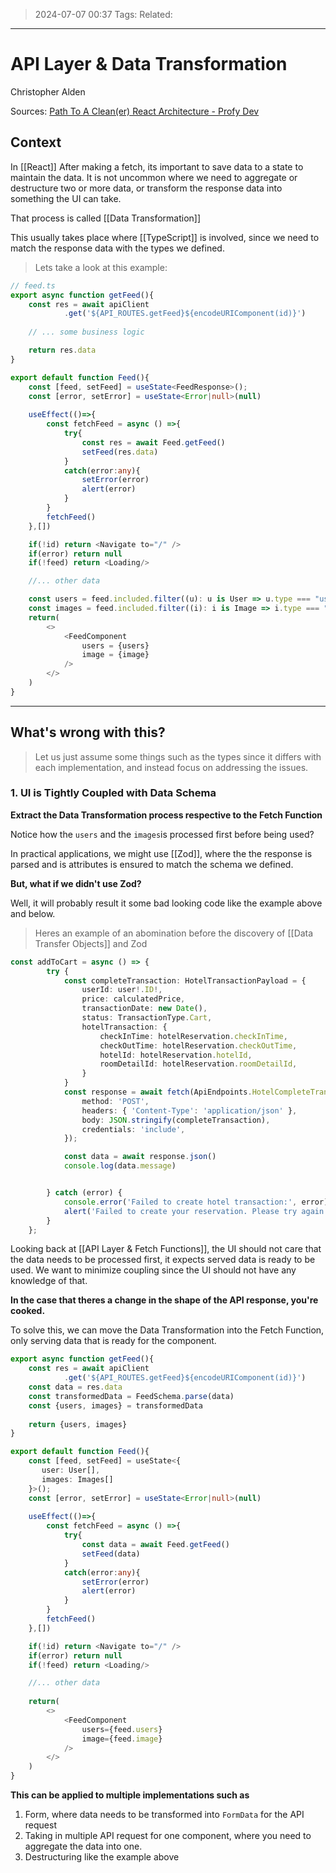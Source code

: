 >2024-07-07 00:37
>Tags:
>Related:

---
# API Layer & Data Transformation
Christopher Alden

Sources:
[Path To A Clean(er) React Architecture - Profy Dev](https://www.youtube.com/watch?v=UaV_bPn1rWI)
<br>
## Context

In [[React]] After making a fetch, its important to save data to a state to maintain the data. It is not uncommon where we need to aggregate or destructure two or more data, or transform the response data into something the UI can take. 

That process is called [[Data Transformation]]

This usually takes place where [[TypeScript]] is involved, since we need to match the response data with the types we defined.

> Lets take a look at this example:

```ts
// feed.ts
export async function getFeed(){
	const res = await apiClient
			.get('${API_ROUTES.getFeed}${encodeURIComponent(id)}')	
	
	// ... some business logic

	return res.data
}
```


```ts
export default function Feed(){
    const [feed, setFeed] = useState<FeedResponse>();
	const [error, setError] = useState<Error|null>(null)
	
	useEffect(()=>{
		const fetchFeed = async () =>{
			try{
				const res = await Feed.getFeed()
				setFeed(res.data)
			}
			catch(error:any){
				setError(error)	
				alert(error)
			}
		}
		fetchFeed()
	},[])

	if(!id) return <Navigate to="/" />
	if(error) return null
	if(!feed) return <Loading/>

	//... other data

	const users = feed.included.filter((u): u is User => u.type === "user")
	const images = feed.included.filter((i): i is Image => i.type === "image")
	return(
		<>
			<FeedComponent
				users = {users}
				image = {image}
			/>
		</>
	)
}
```

---
## What's wrong with this?

>Let us just assume some things such as the types since it differs with each implementation, and instead focus on addressing the issues.

### 1. UI is Tightly Coupled with Data Schema

**Extract the Data Transformation process respective to the Fetch Function**

Notice how the `users` and the `images`is processed first before being used?

In practical applications, we might use [[Zod]], where the the response is parsed and is attributes is ensured to match the schema we defined.

**But, what if we didn't use Zod?**

Well, it will probably result it some bad looking code like the example above and below.

> Heres an example of an abomination before the discovery of [[Data Transfer Objects]] and Zod

```ts
const addToCart = async () => {
        try {
            const completeTransaction: HotelTransactionPayload = {
                userId: user!.ID!, 
                price: calculatedPrice, 
                transactionDate: new Date(), 
                status: TransactionType.Cart, 
                hotelTransaction: {
                    checkInTime: hotelReservation.checkInTime,
                    checkOutTime: hotelReservation.checkOutTime,
                    hotelId: hotelReservation.hotelId,
                    roomDetailId: hotelReservation.roomDetailId,
                }
            }
            const response = await fetch(ApiEndpoints.HotelCompleteTransactionCreate, {
                method: 'POST',
                headers: { 'Content-Type': 'application/json' },
                body: JSON.stringify(completeTransaction),
                credentials: 'include',
            });

            const data = await response.json()
            console.log(data.message)


        } catch (error) {
            console.error('Failed to create hotel transaction:', error);
            alert('Failed to create your reservation. Please try again.');
        }
    };
```

Looking back at [[API Layer & Fetch Functions]], the UI should not care that the data needs to be processed first, it expects served data is ready to be used. We want to minimize coupling since the UI should not have any knowledge of that.

**In the case that theres a change in the shape of the API response,  you're cooked.**

To solve this, we can move the Data Transformation into the Fetch Function, only serving data that is ready for the component.

```ts
export async function getFeed(){
	const res = await apiClient
			.get('${API_ROUTES.getFeed}${encodeURIComponent(id)}')	
	const data = res.data
	const transformedData = FeedSchema.parse(data)
	const {users, images} = transformedData
			
	return {users, images} 
}
```

```ts
export default function Feed(){
    const [feed, setFeed] = useState<{
	   user: User[],
	   images: Images[]
    }>();
	const [error, setError] = useState<Error|null>(null)
	
	useEffect(()=>{
		const fetchFeed = async () =>{
			try{
				const data = await Feed.getFeed()
				setFeed(data)
			}
			catch(error:any){
				setError(error)	
				alert(error)
			}
		}
		fetchFeed()
	},[])

	if(!id) return <Navigate to="/" />
	if(error) return null
	if(!feed) return <Loading/>

	//... other data
	
	return(
		<>
			<FeedComponent
				users={feed.users}
				image={feed.image}
			/>
		</>
	)
}
```

**This can be applied to multiple implementations such as**
1. Form, where data needs to be transformed into `FormData` for the API request
2. Taking in multiple API request for one component, where you need to aggregate the data into one.
3. Destructuring like the example above